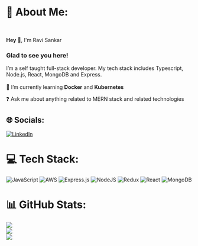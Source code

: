 
# 💫 About Me:
<br>

**Hey** 👋, I'm Ravi Sankar  <br>

### Glad to see you here!  
I’m a self taught full-stack developer. My tech stack includes Typescript, Node.js, React, MongoDB and Express.<br><br>
🌱 I’m currently learning **Docker** and **Kubernetes**  

❓ Ask me about anything related to MERN stack and related technologies 



## 🌐 Socials:
[![LinkedIn](https://img.shields.io/badge/LinkedIn-%230077B5.svg?logo=linkedin&logoColor=white)](https://linkedin.com/in/ravi-sankarp) 
<br/>
# 💻 Tech Stack:
![JavaScript](https://img.shields.io/badge/javascript-%23323330.svg?style=for-the-badge&logo=javascript&logoColor=%23F7DF1E) ![AWS](https://img.shields.io/badge/AWS-%23FF9900.svg?style=for-the-badge&logo=amazon-aws&logoColor=white) ![Express.js](https://img.shields.io/badge/express.js-%23404d59.svg?style=for-the-badge&logo=express&logoColor=%2361DAFB) ![NodeJS](https://img.shields.io/badge/node.js-6DA55F?style=for-the-badge&logo=node.js&logoColor=white) ![Redux](https://img.shields.io/badge/redux-%23593d88.svg?style=for-the-badge&logo=redux&logoColor=white) ![React](https://img.shields.io/badge/react-%2320232a.svg?style=for-the-badge&logo=react&logoColor=%2361DAFB) ![MongoDB](https://img.shields.io/badge/MongoDB-%234ea94b.svg?style=for-the-badge&logo=mongodb&logoColor=white)
<br/>
# 📊 GitHub Stats:
![](https://github-readme-stats.vercel.app/api?username=ravi-sankarp&theme=dark&hide_border=false&include_all_commits=false&count_private=false)<br/>
![](https://github-readme-streak-stats.herokuapp.com/?user=ravi-sankarp&theme=dark&hide_border=false)<br/>
![](https://github-readme-stats.vercel.app/api/top-langs/?username=ravi-sankarp&theme=dark&hide_border=false&include_all_commits=false&count_private=false&layout=compact)


